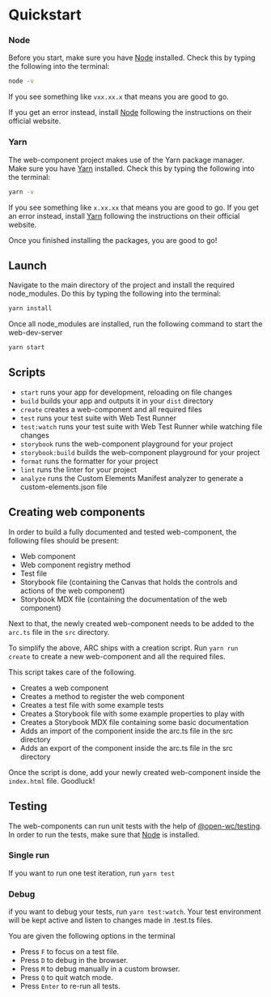 # Quickstart

### Node
Before you start, make sure you have [Node](https://nodejs.org/) installed.
Check this by typing the following into the terminal:

```bash
node -v
```

If you see something like `vxx.xx.x` that means you are good to go.

If you get an error instead, install [Node](https://nodejs.org/) following the instructions on their official website.

### Yarn
The web-component project makes use of the Yarn package manager.
Make sure you have [Yarn](https://yarnpkg.com/) installed.
Check this by typing the following into the terminal:

```bash
yarn -v
```

If you see something like `x.xx.xx` that means you are good to go.
If you get an error instead, install [Yarn](https://yarnpkg.com/) following the instructions on their official website.

Once you finished installing the packages, you are good to go!

## Launch
Navigate to the main directory of the project and install the required node_modules.
Do this by typing the following into the terminal:

```bash
yarn install
```

Once all node_modules are installed, run the following command to start the web-dev-server

```bash
yarn start
```

## Scripts
- `start` runs your app for development, reloading on file changes
- `build` builds your app and outputs it in your `dist` directory
- `create` creates a web-component and all required files
- `test` runs your test suite with Web Test Runner
- `test:watch` runs your test suite with Web Test Runner while watching file changes
- `storybook` runs the web-component playground for your project
- `storybook:build` builds the web-component playground for your project
- `format` runs the formatter for your project
- `lint` runs the linter for your project
- `analyze` runs the Custom Elements Manifest analyzer to generate a custom-elements.json file

## Creating web components
In order to build a fully documented and tested web-component, the following files should be present:
* Web component
* Web component registry method
* Test file
* Storybook file (containing the Canvas that holds the controls and actions of the web component)
* Storybook MDX file (containing the documentation of the web component)

Next to that, the newly created web-component needs to be added to the `arc.ts` file in the `src` directory.

To simplify the above, ARC ships with a creation script.
Run `yarn run create` to create a new web-component and all the required files.

This script takes care of the following.
* Creates a web component
* Creates a method to register the web component
* Creates a test file with some example tests
* Creates a Storybook file with some example properties to play with
* Creates a Storybook MDX file containing some basic documentation
* Adds an import of the component inside the arc.ts file in the src directory
* Adds an export of the component inside the arc.ts file in the src directory

Once the script is done, add your newly created web-component inside the `index.html` file.
Goodluck!

## Testing
The web-components can run unit tests with the help of [@open-wc/testing](https://open-wc.org/docs/testing/helpers/).
In order to run the tests, make sure that [Node](https://nodejs.org/) is installed.

### Single run
If you want to run one test iteration, run `yarn test`

### Debug
if you want to debug your tests, run `yarn test:watch`.
Your test environment will be kept active and listen to changes made in .test.ts files.

You are given the following options in the terminal
- Press `F` to focus on a test file.
- Press `D` to debug in the browser.
- Press `M` to debug manually in a custom browser.
- Press `Q` to quit watch mode.
- Press `Enter` to re-run all tests.
